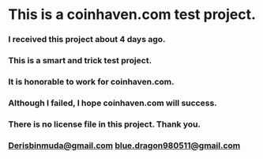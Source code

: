 # This is a coinhaven.com test project.
### I received this project about 4 days ago. 
### This is a smart and trick test project. 
### It is honorable to work for coinhaven.com. 
### Although I failed, I hope coinhaven.com will success. 
### There is no license file in this project. Thank you.
### Derisbinmuda@gmail.com blue.dragon980511@gmail.com